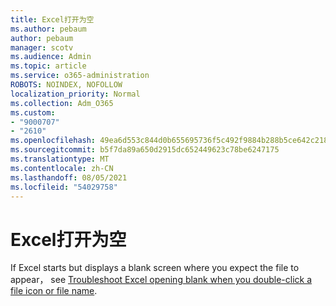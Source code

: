 ```yaml
---
title: Excel打开为空
ms.author: pebaum
author: pebaum
manager: scotv
ms.audience: Admin
ms.topic: article
ms.service: o365-administration
ROBOTS: NOINDEX, NOFOLLOW
localization_priority: Normal
ms.collection: Adm_O365
ms.custom:
- "9000707"
- "2610"
ms.openlocfilehash: 49ea6d553c844d0b655695736f5c492f9884b288b5ce642c21859f2a3a235268
ms.sourcegitcommit: b5f7da89a650d2915dc652449623c78be6247175
ms.translationtype: MT
ms.contentlocale: zh-CN
ms.lasthandoff: 08/05/2021
ms.locfileid: "54029758"
---
```

# <a name="excel-opens-blank"></a>Excel打开为空

If Excel starts but displays a blank screen where you expect the file to appear， see [Troubleshoot Excel opening blank when you double-click a file icon or file name](https://docs.microsoft.com/office/troubleshoot/excel/excel-opens-blank).